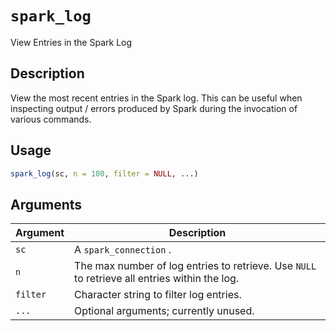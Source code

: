 # `spark_log`

View Entries in the Spark Log


## Description

View the most recent entries in the Spark log. This can be useful when
 inspecting output / errors produced by Spark during the invocation of
 various commands.


## Usage

```r
spark_log(sc, n = 100, filter = NULL, ...)
```


## Arguments

Argument      |Description
------------- |----------------
`sc`     |     A `spark_connection` .
`n`     |     The max number of log entries to retrieve. Use `NULL` to retrieve all entries within the log.
`filter`     |     Character string to filter log entries.
`...`     |     Optional arguments; currently unused.


